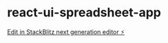 # react-ui-spreadsheet-app

[Edit in StackBlitz next generation editor ⚡️](https://stackblitz.com/~/github.com/dhakary/react-ui-spreadsheet-app)